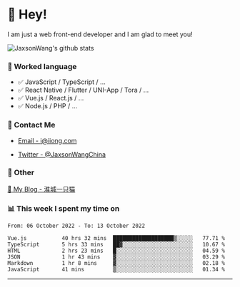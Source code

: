 # 👋 Hey!

I am just a web front-end developer and I am glad to meet you!

![JaxsonWang's github stats](https://github-readme-stats.vercel.app/api?username=JaxsonWang&&show_icons=true&&title_color=1abc9c&&icon_color=1abc9c)


### 📝 Worked language

- ✅ JavaScript / TypeScript / ...
- ✅ React Native / Flutter / UNI-App / Tora / ...
- ✅ Vue.js / React.js / ...
- ✅ Node.js / PHP / ...

### 📮 Contact Me

- [Email - i@iiong.com](mailto:i@iiong.com)

- [Twitter - @JaxsonWangChina](https://twitter.com/JaxsonWangChina)

### 🤪 Other

[📌 My Blog - 淮城一只猫](https://iiong.com)

### 📊 This week I spent my time on

<!--START_SECTION:waka-->

```text
From: 06 October 2022 - To: 13 October 2022

Vue.js           40 hrs 32 mins  ███████████████████▒░░░░░   77.71 %
TypeScript       5 hrs 33 mins   ██▓░░░░░░░░░░░░░░░░░░░░░░   10.67 %
HTML             2 hrs 23 mins   █░░░░░░░░░░░░░░░░░░░░░░░░   04.59 %
JSON             1 hr 43 mins    ▓░░░░░░░░░░░░░░░░░░░░░░░░   03.29 %
Markdown         1 hr 8 mins     ▓░░░░░░░░░░░░░░░░░░░░░░░░   02.18 %
JavaScript       41 mins         ▒░░░░░░░░░░░░░░░░░░░░░░░░   01.34 %
```

<!--END_SECTION:waka-->

---
